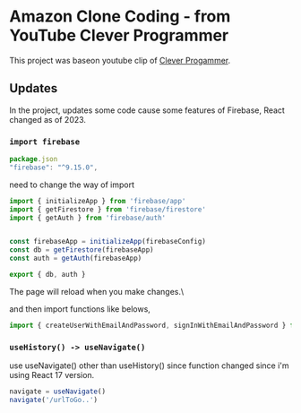 # Amazon Clone Coding - from YouTube Clever Programmer

This project was baseon youtube clip of [Clever Progammer](https://youtu.be/RDV3Z1KCBvo?list=PL9nZhFiGQygu73mdKZy8B-2T9I9YcuNhe).

## Updates

In the project, updates some code cause some features of Firebase, React changed as of 2023.

### `import firebase`

```javascript 
package.json
"firebase": "^9.15.0",
```
need to change the way of import 
```javascript 
import { initializeApp } from 'firebase/app'
import { getFirestore } from 'firebase/firestore'
import { getAuth } from 'firebase/auth'


const firebaseApp = initializeApp(firebaseConfig)
const db = getFirestore(firebaseApp)
const auth = getAuth(firebaseApp)

export { db, auth }
```
The page will reload when you make changes.\

and then import functions like belows,
```javascript
import { createUserWithEmailAndPassword, signInWithEmailAndPassword } from 'firebase/auth'

```

### `useHistory() -> useNavigate()`
use useNavigate() other than useHistory() since function changed since i'm using React 17 version.
```javascript
navigate = useNavigate()
navigate('/urlToGo..')
```
 